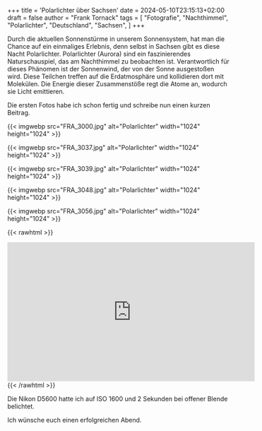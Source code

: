 +++
title = 'Polarlichter über Sachsen'
date = 2024-05-10T23:15:13+02:00
draft = false
author = "Frank Tornack"
tags = [
    "Fotografie",
    "Nachthimmel",
    "Polarlichter",
    "Deutschland",
    "Sachsen",
]
+++

Durch die aktuellen Sonnenstürme in unserem Sonnensystem, hat man die Chance auf ein einmaliges Erlebnis, denn selbst in Sachsen gibt es diese Nacht Polarlichter. Polarlichter (Aurora) sind ein faszinierendes Naturschauspiel, das am Nachthimmel zu beobachten ist. Verantwortlich für dieses Phänomen ist der Sonnenwind, der von der Sonne ausgestoßen wird. Diese Teilchen treffen auf die Erdatmosphäre und kollidieren dort mit Molekülen. Die Energie dieser Zusammenstöße regt die Atome an, wodurch sie Licht emittieren.

Die ersten Fotos habe ich schon fertig und schreibe nun einen kurzen Beitrag. 

{{< imgwebp src="FRA_3000.jpg" alt="Polarlichter" width="1024" height="1024" >}}

{{< imgwebp src="FRA_3037.jpg" alt="Polarlichter" width="1024" height="1024" >}}

{{< imgwebp src="FRA_3039.jpg" alt="Polarlichter" width="1024" height="1024" >}}

{{< imgwebp src="FRA_3048.jpg" alt="Polarlichter" width="1024" height="1024" >}}

{{< imgwebp src="FRA_3056.jpg" alt="Polarlichter" width="1024" height="1024" >}}

{{< rawhtml >}}
<iframe title="Polarlichter über Sachsen" width="560" height="315" src="https://tube.tchncs.de/videos/embed/5100a398-587c-4da3-9474-48aa16062d2c?warningTitle=0&amp;p2p=0" frameborder="0" allowfullscreen="" sandbox="allow-same-origin allow-scripts allow-popups allow-forms"></iframe>
{{< /rawhtml >}}

Die Nikon D5600 hatte ich auf ISO 1600 und 2 Sekunden bei offener Blende belichtet.

Ich wünsche euch einen erfolgreichen Abend.